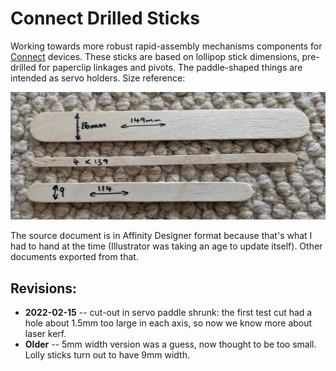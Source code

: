 # Connect Drilled Sticks

Working towards more robust rapid-assembly mechanisms components for [Connect](https://nustem.uk/connect) devices. These sticks are based on lollipop stick dimensions, pre-drilled for paperclip linkages and pivots. The paddle-shaped things are intended as servo holders. Size reference:

![Stick size comparison](lolly-sticks.png)

The source document is in Affinity Designer format because that's what I had to hand at the time (Illustrator was taking an age to update itself). Other documents exported from that.

## Revisions:

* **2022-02-15** -- cut-out in servo paddle shrunk: the first test cut had a hole about 1.5mm too large in each axis, so now we know more about laser kerf.
* **Older** -- 5mm width version was a guess, now thought to be too small. Lolly sticks turn out to have 9mm width.
 
